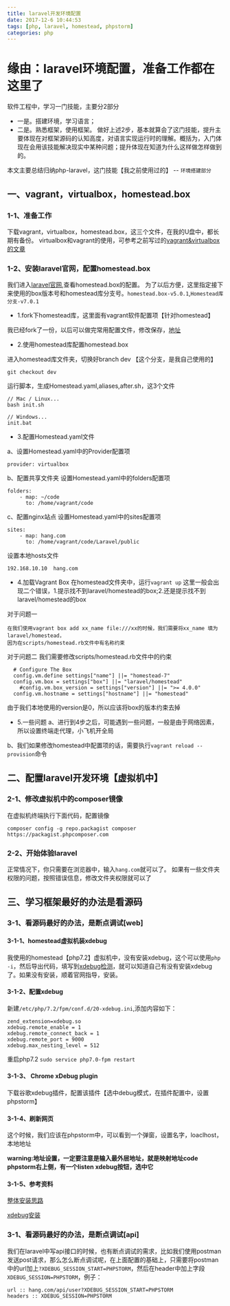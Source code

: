 ```yaml
---
title: laravel开发环境配置
date: 2017-12-6 10:44:53
tags: [php, laravel, homestead, phpstorm]
categories: php
---
```


# 缘由：laravel环境配置，准备工作都在这里了

<!--more-->


软件工程中，学习一门技能，主要分2部分
* 一是。搭建环境，学习语言；
* 二是。熟悉框架，使用框架。
做好上述2步，基本就算会了这门技能，提升主要体现在对框架源码的认知高度，对语言实现运行时的理解。概括为，入门体现在会用该技能解决现实中某种问题；提升体现在知道为什么这样做怎样做到的。

本文主要总结归纳php-laravel，这门技能【我之前使用过的】 -- `环境搭建部分`

## 一、vagrant，virtualbox，homestead.box
### 1-1、准备工作
下载vagrant，virtualbox，homestead.box，这三个文件，在我的U盘中，都长期有备份。
virtualbox和vagrant的使用，可参考之前写过的[vagrant&virtualbox的文章](http://blog.coderhelper.cn/%E9%80%9A%E7%94%A8%E6%8A%80%E8%83%BD/varant&virtualBox.html)

### 1-2、安装laravel官网，配置homestead.box
我们进入[laravel官网](https://laravel.com/docs/5.5/homestead),查看homestead.box的配置。
为了以后方便，这里指定接下来使用的box版本号和homestead库分支号。`homestead.box-v5.0.1`,`Homestead库分支-v7.0.1`

* 1.fork下homestead库，这里面有vagrant软件配置项【针对homestead】

我已经fork了一份，以后可以做完常用配置文件，修改保存，[地址](https://github.com/limhang/homestead)

* 2.使用homestead库配置homestead.box

进入homestead库文件夹，切换好branch dev 【这个分支，是我自己使用的】
```
git checkout dev
```

运行脚本，生成Homestead.yaml,aliases,after.sh，这3个文件
```
// Mac / Linux...
bash init.sh

// Windows...
init.bat
```

* 3.配置Homestead.yaml文件

a、设置Homestead.yaml中的Provider配置项
```
provider: virtualbox
```

b、配置共享文件夹
设置Homestead.yaml中的folders配置项
```
folders:
    - map: ~/code
      to: /home/vagrant/code
```

c、配置nginx站点
设置Homestead.yaml中的sites配置项
```
sites:
    - map: hang.com
      to: /home/vagrant/code/Laravel/public
```

设置本地hosts文件
```
192.168.10.10  hang.com
```

* 4.加载Vagrant Box
在homestead文件夹中，运行`vagrant up`
这里一般会出现二个错误，1.提示找不到laravel/homestead的box;2.还是提示找不到laravel/homestead的box

对于问题一
```
在我们使用vagrant box add xx_name file:///xx的时候，我们需要将xx_name 填为laravel/homestead，
因为在scripts/homestead.rb文件中有名称约束
```

对于问题二
我们需要修改scripts/homestead.rb文件中的约束
```
  # Configure The Box
  config.vm.define settings["name"] ||= "homestead-7"
  config.vm.box = settings["box"] ||= "laravel/homestead"
	#config.vm.box_version = settings["version"] ||= ">= 4.0.0"
  config.vm.hostname = settings["hostname"] ||= "homestead"
```
由于我们本地使用的version是0，所以应该将box的版本约束去掉

* 5.一些问题
a、进行到4步之后，可能遇到一些问题，一般是由于网络因素，所以设置终端走代理，小飞机开全局

b、我们如果修改homestead中配置项的话，需要执行`vagrant reload --provision`命令


## 二、配置laravel开发环境【虚拟机中】
### 2-1、修改虚拟机中的composer镜像
在虚拟机终端执行下面代码，配置镜像
```
composer config -g repo.packagist composer https://packagist.phpcomposer.com
```

### 2-2、开始体验laravel
正常情况下，你只需要在浏览器中，输入`hang.com`就可以了。
如果有一些文件夹权限的问题，按照错误信息，修改文件夹权限就可以了

## 三、学习框架最好的办法是看源码
### 3-1、看源码最好的办法，是断点调试[web]
#### 3-1-1、homestead虚拟机装xdebug
我使用的homestead【php7.2】虚拟机中，没有安装xdebug，这个可以使用`php -i`，然后导出代码，填写到[xdebug检测](https://xdebug.org/wizard.php)，就可以知道自己有没有安装xdebug了。如果没有安装，顺着官网指导，安装。

#### 3-1-2、配置xdebug
新建`/etc/php/7.2/fpm/conf.d/20-xdebug.ini`,添加内容如下：
```
zend_extension=xdebug.so
xdebug.remote_enable = 1
xdebug.remote_connect_back = 1
xdebug.remote_port = 9000
xdebug.max_nesting_level = 512
```
重启php7.2 `sudo service php7.0-fpm restart`

#### 3-1-3、 Chrome xDebug plugin
下载谷歌xdebug插件，配置该插件【选中debug模式，在插件配置中，设置phpstorm】

#### 3-1-4、刷新网页
这个时候，我们应该在phpstorm中，可以看到一个弹窗，设置名字，loaclhost，本地地址

**warning:地址设置，一定要注意是输入最外层地址，就是映射地址code**
**phpstorm右上侧，有一个listen xdebug按钮，选中它**

#### 3-1-5、参考资料
[整体安装思路](https://medium.com/@michalisantoniou6/set-up-xdebug-with-homestead-phpstorm-and-php7-85b5ac8f0c79)

[xdebug安装](https://xdebug.org/wizard.php)

### 3-1、看源码最好的办法，是断点调试[api]
我们在laravel中写api接口的时候，也有断点调试的需求，比如我们使用postman发送post请求，那么怎么断点调试呢，在上面配置的基础上，只需要将postman中的url加上`?XDEBUG_SESSION_START=PHPSTORM`，然后在header中加上字段`XDEBUG_SESSION=PHPSTORM`，例子：

```
url :: hang.com/api/user?XDEBUG_SESSION_START=PHPSTORM
headers :: XDEBUG_SESSION=PHPSTORM
```

